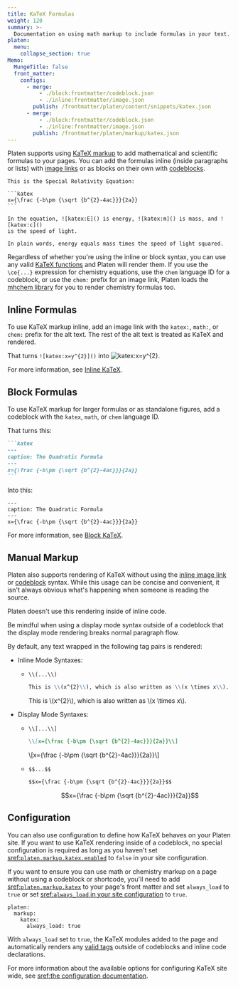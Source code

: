 ```yaml
---
title: KaTeX Formulas
weight: 120
summary: >-
  Documentation on using math markup to include formulas in your text.
platen:
  menu:
    collapse_section: true
Memo:
  MungeTitle: false
  front_matter:
    configs:
      - merge:
          - ./block:frontmatter/codeblock.json
          - ./inline:frontmatter/image.json
        publish: /frontmatter/platen/content/snippets/katex.json
      - merge:
          - ./block:frontmatter/codeblock.json
          - ./inline:frontmatter/image.json
        publish: /frontmatter/platen/markup/katex.json
---
```


Platen supports using [KaTeX markup][01] to add mathematical and scientific formulas to your pages.
You can add the formulas inline (inside paragraphs or lists) with [image links][02] or as blocks on
their own with [codeblocks][03].

``````memo-example-renderer { skip_number=true level=2 }
This is the Special Relativity Equation:

```katex
x={\frac {-b\pm {\sqrt {b^{2}-4ac}}}{2a}}
```

In the equation, ![katex:E]() is energy, ![katex:m]() is mass, and ![katex:c]()
is the speed of light.

In plain words, energy equals mass times the speed of light squared.
``````

Regardless of whether you're using the inline or block syntax, you can use any valid
[KaTeX functions][04] and Platen will render them. If you use the `\ce{...}` expression for
chemistry equations, use the `chem` language ID for a codeblock, or use the `chem:` prefix for an
image link, Platen loads the [mhchem library][05] for you to render chemistry formulas too.

## Inline Formulas

To use KaTeX markup inline, add an image link with the `katex:`, `math:`, or `chem:` prefix for the
alt text. The rest of the alt text is treated as KaTeX and rendered.

That turns `![katex:x=y^{2}]()` into ![katex:x=y^{2}]().

For more information, see [Inline KaTeX][02].

## Block Formulas

To use KaTeX markup for larger formulas or as standalone figures, add a codeblock with the `katex`,
`math`, or `chem` language ID.

That turns this:

``````markdown
```katex
---
caption: The Quadratic Formula
---
x={\frac {-b\pm {\sqrt {b^{2}-4ac}}}{2a}}
```
``````

Into this:

```katex
---
caption: The Quadratic Formula
---
x={\frac {-b\pm {\sqrt {b^{2}-4ac}}}{2a}}
```

For more information, see [Block KaTeX][03].

## Manual Markup

Platen also supports rendering of KaTeX without using the [inline image link][02] or
[codeblock][03] syntax. While this usage can be concise and convenient, it isn't always obvious
what's happening when someone is reading the source.

Platen doesn't use this rendering inside of inline code.

Be mindful when using a display mode syntax outside of a codeblock that the display mode rendering
breaks normal paragraph flow.

By default, any text wrapped in the following tag pairs is rendered:

- Inline Mode Syntaxes:
  - `\\(...\\)`

    ```markdown
    This is \\(x^{2}\\), which is also written as \\(x \times x\\).
    ```

    This is \\(x^{2}\\), which is also written as \\(x \times x\\).
- Display Mode Syntaxes:
  - `\\[...\\]`

    ```markdown
    \\[x={\frac {-b\pm {\sqrt {b^{2}-4ac}}}{2a}}\\]
    ```

    \\[x={\frac {-b\pm {\sqrt {b^{2}-4ac}}}{2a}}\\]
  - `$$...$$`

    ```markdown
    $$x={\frac {-b\pm {\sqrt {b^{2}-4ac}}}{2a}}$$
    ```

    $$x={\frac {-b\pm {\sqrt {b^{2}-4ac}}}{2a}}$$

## Configuration

You can also use configuration to define how KaTeX behaves on your Platen site. If you want to use
KaTeX rendering inside of a codeblock, no special configuration is required as long as you haven't
set [sref:`platen.markup.katex.enabled`][s06] to `false` in your site configuration.

If you want to ensure you can use math or chemistry markup on a page without using a codeblock or
shortcode, you'll need to add [sref:`platen.markup.katex`][s07] to your page's front matter and
set `always_load` to `true` or set [sref:`always_load` in your site configuration][s08] to `true`.

```memo-example-data
platen:
  markup:
    katex:
      always_load: true
```

With `always_load` set to `true`, the KaTeX modules added to the page and automatically renders any
[valid tags](#manual-markup) outside of codeblocks and inline code declarations.

For more information about the available options for configuring KaTeX site wide, see
[sref:the configuration documentation][s09].

<!-- Link References -->
[01]: https://katex.org/
[02]: inline.md
[03]: block.md
[04]: https://katex.org/docs/supported.html
[05]: https://mhchem.github.io/MathJax-mhchem/
[s06]: platen.site.markup.katex.Enabled
[s07]: platen.content.markup.katex
[s08]: platen.site.markup.katex.always_load
[s09]: platen.site.markup.katex
